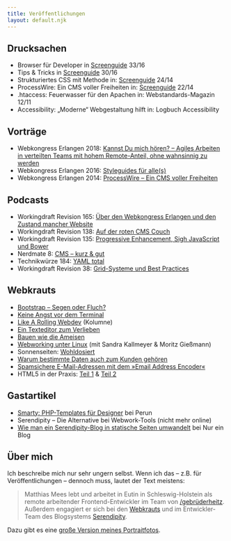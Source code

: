 ```yaml
---
title: Veröffentlichungen
layout: default.njk
---
```


## Drucksachen

-   Browser für Developer in [Screenguide](https://www.screengui.de) 33/16
-   Tips & Tricks in [Screenguide](https://www.screengui.de) 30/16
-   Strukturiertes CSS mit Methode in: [Screenguide](https://www.screengui.de) 24/14
-   ProcessWire: Ein CMS voller Freiheiten in: [Screenguide](https://www.screengui.de) 22/14
-   .htaccess: Feuerwasser für den Apachen in: Webstandards-Magazin 12/11
-   Accessibility: „Moderne“ Webgestaltung hilft in: Logbuch Accessibility

## Vorträge

-   Webkongress Erlangen 2018: [Kannst Du mich hören? – Agiles Arbeiten in verteilten Teams mit hohem Remote-Anteil, ohne wahnsinnig zu werden](https://www.video.uni-erlangen.de/clip/id/9482)
-   Webkongress Erlangen 2016: [Styleguides für alle(s)](https://www.video.uni-erlangen.de/clip/id/6108.html)
-   Webkongress Erlangen 2014: [ProcessWire – Ein CMS voller Freiheiten](http://www.video.uni-erlangen.de/clip/id/3690.html)

## Podcasts

-   Workingdraft Revision 165: [Über den Webkongress Erlangen und den Zustand mancher Website](http://workingdraft.de/165/)
-   Workingdraft Revision 138: [Auf der roten CMS Couch](http://workingdraft.de/138/)
-   Workingdraft Revision 135: [Progressive Enhancement, Sigh JavaScript und Bower](http://workingdraft.de/135/)
-   Nerdmate 8: [CMS – kurz & gut](http://nerdmate.de/podcast/folge-8-cms-kurzgut/)
-   Technikwürze 184: [YAML total](http://technikwuerze.de/podcast/technikwuerze-184-yaml-total/)
-   Workingdraft Revision 38: [Grid-Systeme und Best Practices](http://workingdraft.de/38/)

## Webkrauts

-   [Bootstrap – Segen oder Fluch?](http://webkrauts.de/artikel/2015/bootstrap-segen-oder-fluch)
-   [Keine Angst vor dem Terminal](http://webkrauts.de/artikel/2014/keine-angst-vor-dem-terminal)
-   [Like A Rolling Webdev](http://webkrauts.de/artikel/2013/kolumne-like-a-rolling-webdev) (Kolumne)
-   [Ein Texteditor zum Verlieben](http://webkrauts.de/artikel/2012/sublime-text-2)
-   [Bauen wie die Ameisen](http://www.webkrauts.de/2011/12/23/bauen-wie-die-ameisen/)
-   [Webworking unter Linux](http://www.webkrauts.de/2011/12/14/webworking-unter-linux/) (mit Sandra Kallmeyer & Moritz Gießmann)
-   Sonnenseiten: [Wohldosiert](http://www.webkrauts.de/2011/08/10/sonnenseiten-wohldosiert/)
-   [Warum bestimmte Daten auch zum Kunden gehören](http://www.webkrauts.de/2010/12/10/warum-bestimmte-daten-auch-zum-kunden-gehoeren/)
-   [Spamsichere E-Mail-Adressen mit dem »Email Address Encoder«](http://www.webkrauts.de/2009/12/07/spamsichere-email-adressen/)
-   HTML5 in der Praxis: [Teil 1](http://www.webkrauts.de/2009/10/05/html5-in-der-praxis-1/) & [Teil 2](http://www.webkrauts.de/2009/10/06/html5-in-der-praxis-2/)

## Gastartikel

-   [Smarty: PHP-Templates für Designer](https://www.perun.net/2011/04/06/gastartikel-smarty-php-templates-fuer-designer/) bei Perun
-   Serendipity – Die Alternative bei Webwork-Tools (nicht mehr online)
-   [Wie man ein Serendipity-Blog in statische Seiten umwandelt](http://www.robertlender.info/blog/archives/3246-Wie-man-ein-Serendipity-Blog-in-statische-Seiten-umwandelt) bei Nur ein Blog

<h2 id="ueber-mich">Über mich</h2>

Ich beschreibe mich nur sehr ungern selbst. Wenn ich das – z.B. für Veröffentlichungen – dennoch muss, lautet der Text meistens:

> Matthias Mees lebt und arbeitet in Eutin in Schleswig-Holstein als remote arbeitender Frontend-Entwickler im Team von [/gebrüderheitz](https://gebruederheitz.de). Außerdem engagiert er sich bei den [Webkrauts](http://webkrauts.de) und im Entwickler-Team des Blogsystems [Serendipity](https://s9y.org).

Dazu gibt es eine [große Version meines Portraitfotos](/v2/uploads/matthias-mees-1024x768.jpg).
